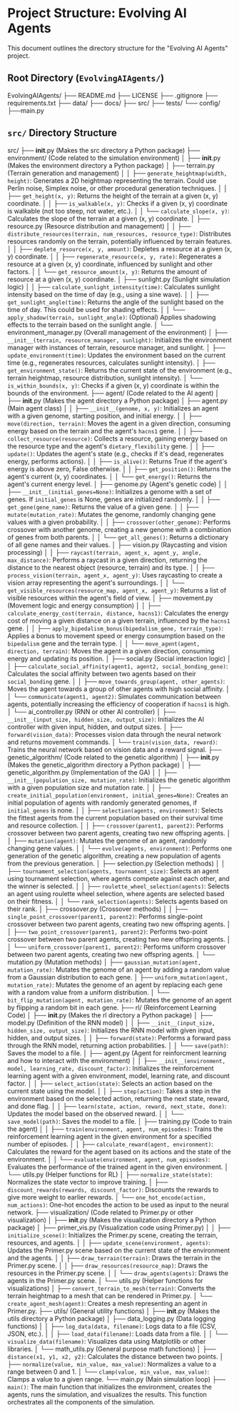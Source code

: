 # Project Structure: Evolving AI Agents

This document outlines the directory structure for the "Evolving AI Agents" project.

## Root Directory (`EvolvingAIAgents/`)
EvolvingAIAgents/
├── README.md
├── LICENSE
├── .gitignore
├── requirements.txt
├── data/
├── docs/
├── src/
├── tests/
└── config/
├──main.py

## `src/` Directory Structure
src/
├── __init__.py       (Makes the src directory a Python package)
├── environment/      (Code related to the simulation environment)
│   ├── __init__.py   (Makes the environment directory a Python package)
│   ├── terrain.py    (Terrain generation and management)
│   │   ├── `generate_heightmap(width, height)`: Generates a 2D heightmap representing the terrain.  Could use Perlin noise, Simplex noise, or other procedural generation techniques.
│   │   ├── `get_height(x, y)`: Returns the height of the terrain at a given (x, y) coordinate.
│   │   ├── `is_walkable(x, y)`: Checks if a given (x, y) coordinate is walkable (not too steep, not water, etc.).
│   │   └── `calculate_slope(x, y)`: Calculates the slope of the terrain at a given (x, y) coordinate.
│   ├── resource.py   (Resource distribution and management)
│   │   ├── `distribute_resources(terrain, num_resources, resource_type)`: Distributes resources randomly on the terrain, potentially influenced by terrain features.
│   │   ├── `deplete_resource(x, y, amount)`: Depletes a resource at a given (x, y) coordinate.
│   │   ├── `regenerate_resource(x, y, rate)`: Regenerates a resource at a given (x, y) coordinate, influenced by sunlight and other factors.
│   │   └── `get_resource_amount(x, y)`: Returns the amount of resource at a given (x, y) coordinate.
│   ├── sunlight.py   (Sunlight simulation logic)
│   │   ├── `calculate_sunlight_intensity(time)`: Calculates sunlight intensity based on the time of day (e.g., using a sine wave).
│   │   ├── `get_sunlight_angle(time)`: Returns the angle of the sunlight based on the time of day. This could be used for shading effects.
│   │   └── `apply_shadow(terrain, sunlight_angle)`: (Optional) Applies shadowing effects to the terrain based on the sunlight angle.
│   └── environment_manager.py (Overall management of the environment)
│       ├── `__init__(terrain, resource_manager, sunlight)`: Initializes the environment manager with instances of terrain, resource manager, and sunlight.
│       ├── `update_environment(time)`: Updates the environment based on the current time (e.g., regenerates resources, calculates sunlight intensity).
│       ├── `get_environment_state()`: Returns the current state of the environment (e.g., terrain heightmap, resource distribution, sunlight intensity).
│       └── `is_within_bounds(x, y)`: Checks if a given (x, y) coordinate is within the bounds of the environment.
├── agent/            (Code related to the AI agent)
│   ├── __init__.py   (Makes the agent directory a Python package)
│   ├── agent.py       (Main agent class)
│   │   ├── `__init__(genome, x, y)`: Initializes an agent with a given genome, starting position, and initial energy.
│   │   ├── `move(direction, terrain)`: Moves the agent in a given direction, consuming energy based on the terrain and the agent's `hacns1` gene.
│   │   ├── `collect_resource(resource)`: Collects a resource, gaining energy based on the resource type and the agent's `dietary_flexibility` gene.
│   │   ├── `update()`: Updates the agent's state (e.g., checks if it's dead, regenerates energy, performs actions).
│   │   ├── `is_alive()`: Returns True if the agent's energy is above zero, False otherwise.
│   │   ├── `get_position()`: Returns the agent's current (x, y) coordinates.
│   │   └── `get_energy()`: Returns the agent's current energy level.
│   ├── genome.py      (Agent's genetic code)
│   │   ├── `__init__(initial_genes=None)`: Initializes a genome with a set of genes.  If `initial_genes` is None, genes are initialized randomly.
│   │   ├── `get_gene(gene_name)`: Returns the value of a given gene.
│   │   ├── `mutate(mutation_rate)`: Mutates the genome, randomly changing gene values with a given probability.
│   │   ├── `crossover(other_genome)`: Performs crossover with another genome, creating a new genome with a combination of genes from both parents.
│   │   └── `get_all_genes()`: Returns a dictionary of all gene names and their values.
│   ├── vision.py      (Raycasting and vision processing)
│   │   ├── `raycast(terrain, agent_x, agent_y, angle, max_distance)`: Performs a raycast in a given direction, returning the distance to the nearest object (resource, terrain) and its type.
│   │   ├── `process_vision(terrain, agent_x, agent_y)`: Uses raycasting to create a vision array representing the agent's surroundings.
│   │   └── `get_visible_resources(resource_map, agent_x, agent_y)`: Returns a list of visible resources within the agent's field of view.
│   ├── movement.py    (Movement logic and energy consumption)
│   │   ├── `calculate_energy_cost(terrain, distance, hacns1)`: Calculates the energy cost of moving a given distance on a given terrain, influenced by the `hacns1` gene.
│   │   ├── `apply_bipedalism_bonus(bipedalism_gene, terrain_type)`: Applies a bonus to movement speed or energy consumption based on the `bipedalism` gene and the terrain type.
│   │   └── `move_agent(agent, direction, terrain)`: Moves the agent in a given direction, consuming energy and updating its position.
│   ├── social.py      (Social interaction logic)
│   │   ├── `calculate_social_affinity(agent1, agent2, social_bonding_gene)`: Calculates the social affinity between two agents based on their `social_bonding` gene.
│   │   ├── `move_towards_group(agent, other_agents)`: Moves the agent towards a group of other agents with high social affinity.
│   │   └── `communicate(agent1, agent2)`: Simulates communication between agents, potentially increasing the efficiency of cooperation if `hacns1` is high.
│   └── ai_controller.py (RNN or other AI controller)
│       ├── `__init__(input_size, hidden_size, output_size)`: Initializes the AI controller with given input, hidden, and output sizes.
│       ├── `forward(vision_data)`: Processes vision data through the neural network and returns movement commands.
│       └── `train(vision_data, reward)`: Trains the neural network based on vision data and a reward signal.
├── genetic_algorithm/ (Code related to the genetic algorithm)
│   ├── __init__.py   (Makes the genetic_algorithm directory a Python package)
│   ├── genetic_algorithm.py  (Implementation of the GA)
│   │   ├── `__init__(population_size, mutation_rate)`: Initializes the genetic algorithm with a given population size and mutation rate.
│   │   ├── `create_initial_population(environment, initial_genes=None)`: Creates an initial population of agents with randomly generated genomes, if `initial_genes` is none.
│   │   ├── `selection(agents, environment)`: Selects the fittest agents from the current population based on their survival time and resource collection.
│   │   ├── `crossover(parent1, parent2)`: Performs crossover between two parent agents, creating two new offspring agents.
│   │   ├── `mutation(agent)`: Mutates the genome of an agent, randomly changing gene values.
│   │   └── `evolve(agents, environment)`: Performs one generation of the genetic algorithm, creating a new population of agents from the previous generation.
│   ├── selection.py    (Selection methods)
│   │   ├── `tournament_selection(agents, tournament_size)`: Selects an agent using tournament selection, where agents compete against each other, and the winner is selected.
│   │   ├── `roulette_wheel_selection(agents)`: Selects an agent using roulette wheel selection, where agents are selected based on their fitness.
│   │   └── `rank_selection(agents)`: Selects agents based on their rank.
│   ├── crossover.py    (Crossover methods)
│   │   ├── `single_point_crossover(parent1, parent2)`: Performs single-point crossover between two parent agents, creating two new offspring agents.
│   │   ├── `two_point_crossover(parent1, parent2)`: Performs two-point crossover between two parent agents, creating two new offspring agents.
│   │   └── `uniform_crossover(parent1, parent2)`: Performs uniform crossover between two parent agents, creating two new offspring agents.
│   └── mutation.py     (Mutation methods)
│       ├── `gaussian_mutation(agent, mutation_rate)`: Mutates the genome of an agent by adding a random value from a Gaussian distribution to each gene.
│       ├── `uniform_mutation(agent, mutation_rate)`: Mutates the genome of an agent by replacing each gene with a random value from a uniform distribution.
│       └── `bit_flip_mutation(agent, mutation_rate)`: Mutates the genome of an agent by flipping a random bit in each gene.
├── rl/               (Reinforcement Learning Code)
│   ├── __init__.py   (Makes the rl directory a Python package)
│   ├── model.py        (Definition of the RNN model)
│   │   ├── `__init__(input_size, hidden_size, output_size)`: Initializes the RNN model with given input, hidden, and output sizes.
│   │   ├── `forward(state)`: Performs a forward pass through the RNN model, returning action probabilities.
│   │   └── `save(path)`: Saves the model to a file.
│   ├── agent.py        (Agent for reinforcment learning and how to interact with the environment)
│   │   ├── `__init__(environment, model, learning_rate, discount_factor)`: Initializes the reinforcement learning agent with a given environment, model, learning rate, and discount factor.
│   │   ├── `select_action(state)`: Selects an action based on the current state using the model.
│   │   ├── `step(action)`: Takes a step in the environment based on the selected action, returning the next state, reward, and done flag.
│   │   ├── `learn(state, action, reward, next_state, done)`: Updates the model based on the observed reward.
│   │   └── `save_model(path)`: Saves the model to a file.
│   ├── training.py     (Code to train the agent)
│   │   ├── `train(environment, agent, num_episodes)`: Trains the reinforcement learning agent in the given environment for a specified number of episodes.
│   │   ├── `calculate_reward(agent, environment)`: Calculates the reward for the agent based on its actions and the state of the environment.
│   │   └── `evaluate(environment, agent, num_episodes)`: Evaluates the performance of the trained agent in the given environment.
│   └── utils.py        (Helper functions for RL)
│       ├── `normalize_state(state)`: Normalizes the state vector to improve training.
│       ├── `discount_rewards(rewards, discount_factor)`: Discounts the rewards to give more weight to earlier rewards.
│       └── `one_hot_encode(action, num_actions)`: One-hot encodes the action to be used as input to the neural network.
├── visualization/   (Code related to Primer.py or other visualization)
│   ├── __init__.py   (Makes the visualization directory a Python package)
│   ├── primer_vis.py  (Visualization code using Primer.py)
│   │   ├── `initialize_scene()`: Initializes the Primer.py scene, creating the terrain, resources, and agents.
│   │   ├── `update_scene(environment, agents)`: Updates the Primer.py scene based on the current state of the environment and the agents.
│   │   ├── `draw_terrain(terrain)`: Draws the terrain in the Primer.py scene.
│   │   ├── `draw_resources(resource_map)`: Draws the resources in the Primer.py scene.
│   │   └── `draw_agents(agents)`: Draws the agents in the Primer.py scene.
│   └── utils.py        (Helper functions for visualizations)
│       ├── `convert_terrain_to_mesh(terrain)`: Converts the terrain heightmap to a mesh that can be rendered in Primer.py.
│       └── `create_agent_mesh(agent)`: Creates a mesh representing an agent in Primer.py.
├── utils/            (General utility functions)
│   ├── __init__.py   (Makes the utils directory a Python package)
│   ├── data_logging.py (Data logging functions)
│   │   ├── `log_data(data, filename)`: Logs data to a file (CSV, JSON, etc.).
│   │   ├── `load_data(filename)`: Loads data from a file.
│   │   └── `visualize_data(filename)`: Visualizes data using Matplotlib or other libraries.
│   └── math_utils.py   (General purpose math functions)
│       ├── `distance(x1, y1, x2, y2)`: Calculates the distance between two points.
│       ├── `normalize(value, min_value, max_value)`: Normalizes a value to a range between 0 and 1.
│       └── `clamp(value, min_value, max_value)`: Clamps a value to a given range.
└── main.py          (Main simulation loop)
    ├── `main()`:  The main function that initializes the environment, creates the agents, runs the simulation, and visualizes the results.  This function orchestrates all the components of the simulation.